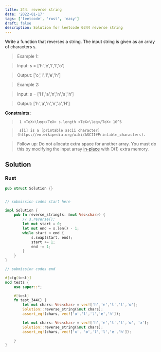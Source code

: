 ```yaml
---
title: 344. reverse string
date: '2022-01-17'
tags: ['leetcode', 'rust', 'easy']
draft: false
description: Solution for leetcode 0344 reverse string
---
```


 

  Write a function that reverses a string. The input string is given as an array of characters s.

   

 >   Example 1:

 >   Input: s <TeX>=</TeX> ['h','e','l','l','o']

 >   Output: ['o','l','l','e','h']

 >   Example 2:

 >   Input: s <TeX>=</TeX> ['H','a','n','n','a','h']

 >   Output: ['h','a','n','n','a','H']

   

  **Constraints:**

  

 >   	1 <TeX>\leq</TeX> s.length <TeX>\leq</TeX> 10^5

 >   	s[i] is a [printable ascii character](https://en.wikipedia.org/wiki/ASCII#Printable_characters).

  

   

 >   Follow up: Do not allocate extra space for another array. You must do this by modifying the input array [in-place](https://en.wikipedia.org/wiki/In-place_algorithm) with O(1) extra memory.


## Solution
### Rust
```rust
pub struct Solution {}


// submission codes start here

impl Solution {
    pub fn reverse_string(s: &mut Vec<char>) {
        // s.reverse();
        let mut start = 0;
        let mut end = s.len() - 1;
        while start < end {
            s.swap(start, end);
            start += 1;
            end -= 1;
        }    
    }
}

// submission codes end

#[cfg(test)]
mod tests {
    use super::*;

    #[test]
    fn test_344() {
        let mut chars: Vec<char> = vec!['h','e','l','l','o'];
        Solution::reverse_string(&mut chars);
        assert_eq!(chars, vec!['o','l','l','e','h']);

        let mut chars: Vec<char> = vec!['h','e','l','l','o', 'x'];
        Solution::reverse_string(&mut chars);
        assert_eq!(chars, vec!['x', 'o','l','l','e','h']);

    }
}

```
